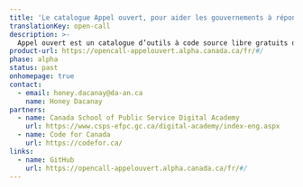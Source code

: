 ```yaml
---
title: 'Le catalogue Appel ouvert, pour aider les gouvernements à répondre à la crise de la COVID-19'
translationKey: open-call
description: >-
  Appel ouvert est un catalogue d’outils à code source libre gratuits dont peuvent se servir les administrations publiques pour aider les personnes pendant la pandémie de la COVID-19.
product-url: https://opencall-appelouvert.alpha.canada.ca/fr/#/
phase: alpha
status: past
onhomepage: true
contact:
  - email: honey.dacanay@da-an.ca
    name: Honey Dacanay
partners:
  - name: Canada School of Public Service Digital Academy
    url: https://www.csps-efpc.gc.ca/digital-academy/index-eng.aspx
  - name: Code for Canada
    url: https://codefor.ca/
links:
  - name: GitHub
    url: https://opencall-appelouvert.alpha.canada.ca/fr/#/
---
```

